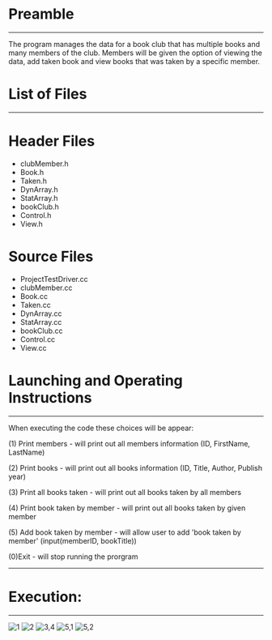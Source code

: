 
# Preamble
************************************************************************************************************************
The program manages the data for a book club that has multiple books and many members of the club. 
Members will be given the option of viewing the data, add taken book and view books that was taken by a specific member.





# List of Files
************************
# Header Files

* clubMember.h
* Book.h
* Taken.h
* DynArray.h
* StatArray.h
* bookClub.h
* Control.h
* View.h

# Source Files

* ProjectTestDriver.cc
* clubMember.cc
* Book.cc
* Taken.cc
* DynArray.cc
* StatArray.cc
* bookClub.cc
* Control.cc
* View.cc




# Launching and Operating Instructions
**********************************************************************************************************************************
When executing the code these choices will be appear:

(1) Print members              - will print out all members information          (ID, FirstName, LastName)

(2) Print books                - will print out all books information            (ID, Title, Author, Publish year)

(3) Print all books taken      - will print out all books taken by all members   

(4) Print book taken by member - will print out all books taken by given member  

(5) Add book taken by member   - will allow user to add 'book taken by member'   (input(memberID, bookTitle))

(0)Exit                        - will stop running the prorgram
**********************************************************************************************************************************



# Execution:
**********************************************************************************************************************************
![1](https://user-images.githubusercontent.com/106381596/171963612-a9f90c69-1b77-4a19-b4f9-d01fa6998b86.png)
![2](https://user-images.githubusercontent.com/106381596/171963616-d7274a73-2830-4d95-9a00-453e498b9e27.png)
![3,4](https://user-images.githubusercontent.com/106381596/171963627-4ce7b581-ab61-4b4d-8584-54fb54c375ab.png)
![5,1](https://user-images.githubusercontent.com/106381596/171963654-a8511f59-f6aa-4ee3-baa8-acaee7de0025.png)
![5,2](https://user-images.githubusercontent.com/106381596/171963662-ab1f40ed-fe6c-4c58-92b7-433844d89247.png)
